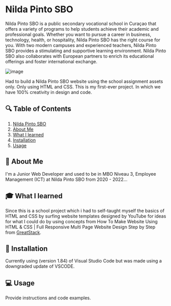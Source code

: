 
# Nilda Pinto SBO
Nilda Pinto SBO is a public secondary vocational school in Curaçao that offers a variety of programs to help students achieve their academic and professional goals. Whether you want to pursue a career in business, technology, health, or hospitality, Nilda Pinto SBO has the right course for you. With two modern campuses and experienced teachers, Nilda Pinto SBO provides a stimulating and supportive learning environment. Nilda Pinto SBO also collaborates with European partners to enrich its educational offerings and foster international exchange.

![image](https://github.com/GODiiKING/Nilda-Pinto-SBO/assets/80182745/00e2d8cc-84e8-4220-b8e3-4974f5064148)

Had to build a Nilda Pinto SBO website using the school assignment assets only.
Only using HTML and CSS. This is my first-ever project. In which we have 100% creativity in design and code.

## :mag: Table of Contents
1. [Nilda Pinto SBO](#nilda-pinto-sbo)
2. [About Me](#about-me)
3. [What I learned](#what-i-learned)
4. [Installation](#installation)
5. [Usage](#usage)

## 🚀 About Me
I'm a Junior Web Developer and used to be in MBO Niveau 3, Employee Management (ICT) at Nilda Pinto SBO from 2020 - 2022...

## :mortar_board: What I learned
Since this is a school project which i had to self-taught myself the basics of HTML and CSS by surfing website templates designed by YouTube for ideas for what I could do by using concepts from How To Make Website Using HTML & CSS | Full Responsive Multi Page Website Design Step by Step from [GreatStack](https://www.youtube.com/watch?v=oYRda7UtuhA&list=PLjwm_8O3suyP5kGKmwS_DM0Hs1j7fshi5&index=1). 

## :open_file_folder: Installation
Currently using (version 1.84) of Visual Studio Code but was made using a downgraded update of VSCODE.

## :computer: Usage
Provide instructions and code examples.
